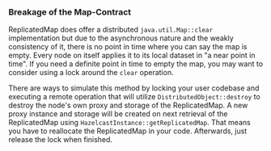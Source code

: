 
### Breakage of the Map-Contract

ReplicatedMap does offer a distributed `java.util.Map::clear` implementation but due to the asynchronous nature and the
weakly consistency of it, there is no point in time where you can say the map is empty. Every node on itself
applies it to its local dataset in "a near point in time".
If you need a definite point in time to empty the map, you may want to consider using a lock around the `clear` operation.

There are ways to simulate this method by locking your user codebase and executing a remote operation that will
utilize `DistributedObject::destroy` to destroy the node's own proxy and storage of the ReplicatedMap. A new proxy instance
and storage will be created on next retrieval of the ReplicatedMap using `HazelcastInstance::getReplicatedMap`.
That means you have to reallocate the ReplicatedMap in your code. Afterwards, just release the lock when finished.
